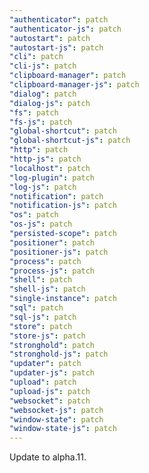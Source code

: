 ```yaml
---
"authenticator": patch
"authenticator-js": patch
"autostart": patch
"autostart-js": patch
"cli": patch
"cli-js": patch
"clipboard-manager": patch
"clipboard-manager-js": patch
"dialog": patch
"dialog-js": patch
"fs": patch
"fs-js": patch
"global-shortcut": patch
"global-shortcut-js": patch
"http": patch
"http-js": patch
"localhost": patch
"log-plugin": patch
"log-js": patch
"notification": patch
"notification-js": patch
"os": patch
"os-js": patch
"persisted-scope": patch
"positioner": patch
"positioner-js": patch
"process": patch
"process-js": patch
"shell": patch
"shell-js": patch
"single-instance": patch
"sql": patch
"sql-js": patch
"store": patch
"store-js": patch
"stronghold": patch
"stronghold-js": patch
"updater": patch
"updater-js": patch
"upload": patch
"upload-js": patch
"websocket": patch
"websocket-js": patch
"window-state": patch
"window-state-js": patch
---
```


Update to alpha.11.
